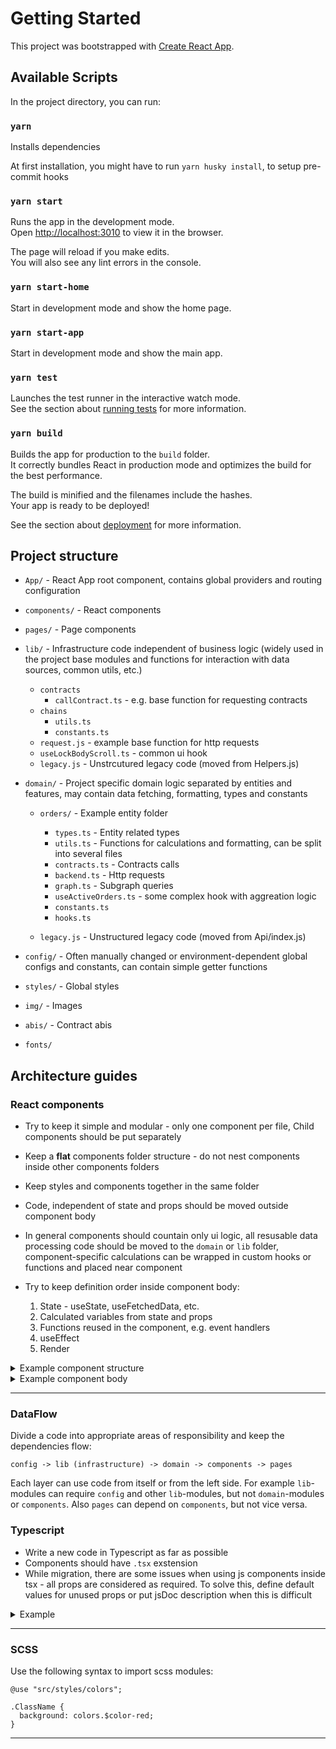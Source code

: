 # Getting Started

This project was bootstrapped with [Create React App](https://github.com/facebook/create-react-app).

## Available Scripts

In the project directory, you can run:

### `yarn`

Installs dependencies

At first installation, you might have to run `yarn husky install`,
to setup pre-commit hooks

### `yarn start`

Runs the app in the development mode.\
Open [http://localhost:3010](http://localhost:3010) to view it in the browser.

The page will reload if you make edits.\
You will also see any lint errors in the console.

### `yarn start-home`

Start in development mode and show the home page.

### `yarn start-app`

Start in development mode and show the main app.

### `yarn test`

Launches the test runner in the interactive watch mode.\
See the section about [running tests](https://facebook.github.io/create-react-app/docs/running-tests) for more information.

### `yarn build`

Builds the app for production to the `build` folder.\
It correctly bundles React in production mode and optimizes the build for the best performance.

The build is minified and the filenames include the hashes.\
Your app is ready to be deployed!

See the section about [deployment](https://facebook.github.io/create-react-app/docs/deployment) for more information.

## Project structure

- `App/` - React App root component, contains global providers and routing configuration

- `components/` - React components

- `pages/` - Page components

- `lib/` - Infrastructure code independent of business logic (widely used in the project base modules and functions for interaction with data sources, common utils, etc.)

  - `contracts`
    - `callContract.ts` - e.g. base function for requesting contracts
  - `chains`
    - `utils.ts`
    - `constants.ts`
  - `request.js` - example base function for http requests
  - `useLockBodyScroll.ts` - common ui hook
  - `legacy.js` - Unstrcutured legacy code (moved from Helpers.js)

- `domain/` - Project specific domain logic separated by entities and features, may contain
  data fetching, formatting, types and constants

  - `orders/` - Example entity folder

    - `types.ts` - Entity related types
    - `utils.ts` - Functions for calculations and formatting, can be split into several files
    - `contracts.ts` - Contracts calls
    - `backend.ts` - Http requests
    - `graph.ts` - Subgraph queries
    - `useActiveOrders.ts` - some complex hook with aggreation logic
    - `constants.ts`
    - `hooks.ts`

  - `legacy.js` - Unstructured legacy code (moved from Api/index.js)

- `config/` - Often manually changed or environment-dependent global configs and constants, can contain simple getter functions
- `styles/` - Global styles
- `img/` - Images
- `abis/` - Contract abis
- `fonts/`

## Architecture guides

### React components

- Try to keep it simple and modular - only one component per file, Child components should be put separately

- Keep a **flat** components folder structure - do not nest components inside other components folders

- Keep styles and components together in the same folder

- Code, independent of state and props should be moved outside component body

- In general components should countain only ui logic, all resusable data processing code should be moved to the `domain` or `lib` folder, component-specific calculations
  can be wrapped in custom hooks or functions and placed near component

- Try to keep definition order inside component body:
  1. State - useState, useFetchedData, etc.
  2. Calculated variables from state and props
  3. Functions reused in the component, e.g. event handlers
  4. useEffect
  5. Render

<details>
    <summary>Example component structure</summary>

- `components/`
  - `SwapBox`
    - `SwapBox.js`
    - `SwapBox.css`
    - `getErrorMessage.js` - only a component-specific logic

</details>

<details>
    <summary>Example component body</summary>

```(javascript)
// components/SwapComponent/SwapComponent.tsx

import {useInfoTokens} from 'domain/tokens/contracts'
import {processSwap} from 'domain/exchange/contracts'
...

export function SwapComponent(props: Props) {
const infoTokens = useInfoTokens(props.chainId, ...);
const [selectedTokenAddress, setSelectedTokenAddress] = useState()
const [amount, setAmount] = useState()
const {tokenAmount, swapLimits, fees, ...} = useSwapState(
props, {infoTokens, selectedTokenAddress, amount}
)

...

useEffect(..., []);

async function onButtonClick() {
    ...
    await processSwap(...)
}

return (
    <div>
        ....
    </div>

}

```

Optional separating component state evaluation if it contains a lot of logic which is highly
dependent on props or a state of the component.

```(javascript)
components/SwapComponent/useSwapState.ts

import {getTokenAmount} from 'domain/tokens/apiContracts'
import {getSwapLimits} from 'domain/exchange/swap-utils'


function useSwapState(props, {selectedTokenAddress, infoTokens, amount}) {
  const infoTokens = useInfoTokens(props.chainId, ...);

  const tokenAmount = getTokenAmount(infoTokens, selectedTokenAddress, ...)
  const swapLimits = getSwapLimits(infoTokens, amount)

  const swapFee = ...
  const fees = ...

  ...some calculations

  return {...}
}
```

</details>

---

### DataFlow

Divide a code into appropriate areas of responsibility and keep the dependencies flow:

```
config -> lib (infrastructure) -> domain -> components -> pages
```

Each layer can use code from itself or from the left side. For example `lib`-modules can require `config` and other `lib`-modules, but not `domain`-modules or `components`.
Also `pages` can depend on `components`, but not vice versa.

### Typescript

- Write a new code in Typescript as far as possible
- Components should have `.tsx` exstension
- While migration, there are some issues when using
  js components inside tsx - all props are considered as required.
  To solve this, define default values for unused props or put
  jsDoc description when this is difficult

<details>
<summary>Example</summary>

```(javascript)
/**
* @param {any} props
*/
function Button(props) {...}
```

</details>

---

### SCSS

Use the following syntax to import scss modules:

```
@use "src/styles/colors";

.ClassName {
  background: colors.$color-red;
}
```

---
